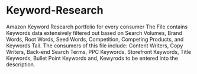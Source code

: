 # Keyword-Research
Amazon Keyword Research portfolio for every consumer
The File contains Keywords data extensively filtered out based on Search Volumes, Brand Words, Root Words, Seed Words, Competition, Competing Products, and Keywords Tail.
The consumers of this file include: Content Writers, Copy Writers, Back-end Search Terms, PPC Keywords, Storefront Keywords, Title Keywords, Bullet Point Keywords and, Kewyrods to be entered into the description.
